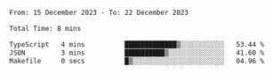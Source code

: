 <!--START_SECTION:waka-->

```txt
From: 15 December 2023 - To: 22 December 2023

Total Time: 8 mins

TypeScript   4 mins          █████████████▒░░░░░░░░░░░   53.44 %
JSON         3 mins          ██████████▒░░░░░░░░░░░░░░   41.60 %
Makefile     0 secs          █▒░░░░░░░░░░░░░░░░░░░░░░░   04.96 %
```

<!--END_SECTION:waka-->
